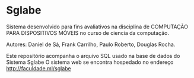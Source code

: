 # Sglabe
Sistema desenvolvido para fins avaliativos na disciplina de  COMPUTAÇÃO PARA DISPOSITIVOS MÓVEIS no curso de ciencia da computação.


Autores: Daniel de Sá, Frank Carrilho, Paulo Roberto, Douglas Rocha.


Este repositório acompanha o arquivo SQL usado na base de dados do Sistema Sglabe
O sistema web se encontra hospedado no endereço http://faculdade.ml/sglabe  



